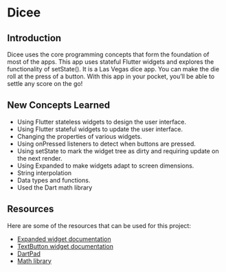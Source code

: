 # Dicee 

## Introduction

Dicee uses the core programming concepts that form the foundation of most of the apps. This app uses stateful Flutter widgets and explores the functionality of setState(). 
It is a Las Vegas dice app. You can make the die roll at the press of a button. With this app in your pocket, you’ll be able to settle any score on the go!

## New Concepts Learned
- Using Flutter stateless widgets to design the user interface.
- Using Flutter stateful widgets to update the user interface.
- Changing the properties of various widgets.
- Using onPressed listeners to detect when buttons are pressed.
- Using setState to mark the widget tree as dirty and requiring update on the next render.
- Using Expanded to make widgets adapt to screen dimensions.
- String interpolation
- Data types and functions.
- Used the Dart math library

## Resources 
Here are some of the resources that can be used for this project: 
- [Expanded widget documentation](https://api.flutter.dev/flutter/widgets/Expanded-class.html)
- [TextButton widget documentation](https://api.flutter.dev/flutter/material/TextButton-class.html) 
- [DartPad](https://dartpad.dev/?null_safety=true)
- [Math library](https://api.flutter.dev/flutter/dart-math/dart-math-library.html)